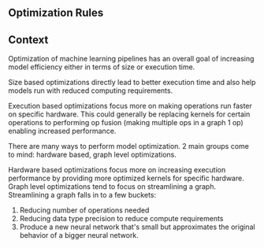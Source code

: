 Optimization Rules
-----------------------------

Context
--------------------------

Optimization of machine learning pipelines has an overall goal of increasing model efficiency either in terms of 
size or execution time.

Size based optimizations directly lead to better execution time and also help models run with reduced computing requirements.

Execution based optimizations focus more on making operations run faster on specific hardware.
This could generally be replacing kernels for certain operations to performing op fusion (making multiple ops in a graph 1 op)
enabling increased performance.

There are many ways to perform model optimization. 2 main groups come to mind: hardware based, graph level optimizations.

Hardware based optimizations focus more on increasing execution performance by providing more optimized kernels for specific hardware.
Graph level optimizations tend to focus on streamlining  a graph. Streamlining a graph falls in to a few buckets:
1. Reducing number of operations needed
2. Reducing data type precision to reduce compute requirements
3. Produce a new neural network that's small but approximates the original behavior of a bigger neural network.

